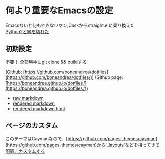 # 何より重要なEmacsの設定
Emacsないと何もできないマン,Caskからstraight.elに乗り換えた  
[Python2と縁を切れた](https://qiita.com/yoooz/items/8a97642086611892f4c3)

## 初期設定
不要！
全部勝手にgit clone && buildする

(Github: [https://github.com/boneandrea/dotfiles](https://github.com/boneandrea/dotfiles/))
(Github page: [https://boneandrea.github.io/dotfiles/](https://boneandrea.github.io/dotfiles/))

- [raw markdown](https://boneandrea.github.io/dotfiles/newpage.md)  
- [rendered markdown](https://boneandrea.github.io/dotfiles/newpage)  
- [rendered markdown.html](https://boneandrea.github.io/dotfiles/newpage.html)

## ページのカスタム

このテーマはCaymanなので、[https://github.com/pages-themes/cayman](https://github.com/pages-themes/cayman)から`_layouts`などを持ってきて配置、カスタムする
